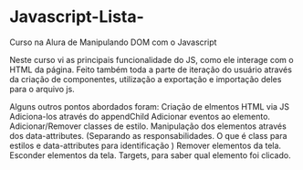 # Javascript-Lista-
Curso na Alura de Manipulando DOM com o Javascript

Neste curso vi as principais funcionalidade do JS, como ele interage com o HTML da página. 
Feito também toda a parte de iteração do usuário através da criação de componentes, utilização a exportação e importação deles para o arquivo js.

Alguns outros pontos abordados foram:
 Criação de elmentos HTML via JS 
 Adiciona-los através do appendChild
 Adicionar eventos ao elemento.
 Adicionar/Remover classes de estilo.
 Manipulação dos elementos através dos data-attributes. (Separando as responsabilidades. O que é class para estilos e data-attributes para identificação )
 Remover elementos da tela.
 Esconder elementos da tela.
 Targets, para saber qual elemento foi clicado.
 
 
 
